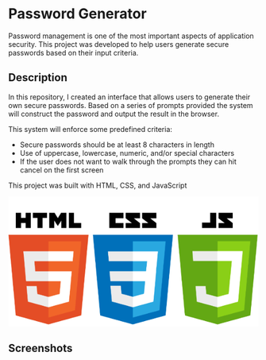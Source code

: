 # Password Generator

Password management is one of the most important aspects of application security. This project was developed to help users generate secure passwords based on their input criteria.

## Description

In this repository, I created an interface that allows users to generate their own secure passwords. Based on a series of prompts provided the system will construct the password and output the result in the browser.

This system will enforce some predefined criteria:
- Secure passwords should be at least 8 characters in length
- Use of uppercase, lowercase, numeric, and/or special characters
- If the user does not want to walk through the prompts they can hit cancel on the first screen

This project was built with HTML, CSS, and JavaScript

![tech stack](./images/html-css-js.png)

## Screenshots
